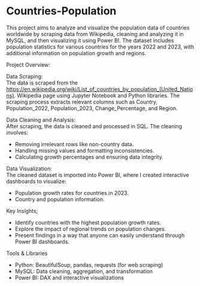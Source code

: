 
# Countries-Population

This project aims to analyze and visualize the population data of countries worldwide by scraping data from Wikipedia, cleaning and analyzing it in MySQL, and then visualizing it using Power BI. The dataset includes population statistics for various countries for the years 2022 and 2023, with additional information on population growth and regions.

Project Overview:

Data Scraping:  
The data is scraped from the https://en.wikipedia.org/wiki/List_of_countries_by_population_(United_Nations). Wikipedia page using Jupyter Notebook and Python libraries. The scraping process extracts relevant columns such as Country, Population_2022, Population_2023, Change_Percentage, and Region.

Data Cleaning and Analysis:  
   After scraping, the data is cleaned and processed in SQL. The cleaning involves:
   - Removing irrelevant rows like non-country data.
   - Handling missing values and formatting inconsistencies.
   - Calculating growth percentages and ensuring data integrity.

Data Visualization:  
   The cleaned dataset is imported into Power BI, where I created interactive dashboards to visualize:
   - Population growth rates for countries in 2023.
   - Country and population information.

 Key Insights;
- Identify countries with the highest population growth rates.
- Explore the impact of regional trends on population changes.
- Present findings in a way that anyone can easily understand through Power BI dashboards.

Tools & Libraries

- Python: BeautifulSoup, pandas, requests (for web scraping)
- MySQL: Data cleaning, aggregation, and transformation
- Power BI: DAX and interactive visualizations

